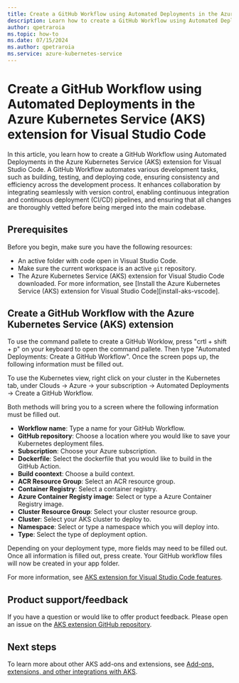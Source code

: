 ```yaml
---
title: Create a GitHub Workflow using Automated Deployments in the Azure Kubernetes Service (AKS) extension for Visual Studio Code
description: Learn how to create a GitHub Workflow using Automated Deployments in the Azure Kubernetes Service (AKS) extension for Visual Studio Code.
author: qpetraroia
ms.topic: how-to
ms.date: 07/15/2024
ms.author: qpetraroia
ms.service: azure-kubernetes-service
---
```


# Create a GitHub Workflow using Automated Deployments in the Azure Kubernetes Service (AKS) extension for Visual Studio Code

In this article, you learn how to create a GitHub Workflow using Automated Deployments in the Azure Kubernetes Service (AKS) extension for Visual Studio Code. A GitHub Workflow automates various development tasks, such as building, testing, and deploying code, ensuring consistency and efficiency across the development process. It enhances collaboration by integrating seamlessly with version control, enabling continuous integration and continuous deployment (CI/CD) pipelines, and ensuring that all changes are thoroughly vetted before being merged into the main codebase.

## Prerequisites

Before you begin, make sure you have the following resources:

* An active folder with code open in Visual Studio Code.
* Make sure the current workspace is an active `git` repository.
* The Azure Kubernetes Service (AKS) extension for Visual Studio Code downloaded. For more information, see [Install the Azure Kubernetes Service (AKS) extension for Visual Studio Code][install-aks-vscode].

## Create a GitHub Workflow with the Azure Kubernetes Service (AKS) extension

To use the command pallete to create a GitHub Worklow, press "crtl + shift + p" on your keyboard to open the command pallete. Then type "Automated Deployments: Create a GitHub Workflow". Once the screen pops up, the following information must be filled out.

To use the Kubernetes view, right click on your cluster in the Kubernetes tab, under Clouds -> Azure -> your subscription -> Automated Deployments -> Create a GitHub Workflow.

Both methods will bring you to a screen where the following information must be filled out.

* **Workflow name**: Type a name for your GitHub Workflow.
* **GitHub repository**: Choose a location where you would like to save your Kubernetes deployment files.
* **Subscription**: Choose your Azure subscription.
* **Dockerfile**: Select the dockerfile that you would like to build in the GitHub Action.
* **Build coontext**: Choose a build context.
* **ACR Resource Group**: Select an ACR resource group.
* **Container Registry**: Select a container registry.
* **Azure Container Registy image**: Select or type a Azure Container Registry image.
* **Cluster Resource Group**: Select your cluster resource group.
* **Cluster**: Select your AKS cluster to deploy to.
* **Namespace**: Select or type a namespace which you will deploy into.
* **Type**: Select the type of deployment option.

Depending on your deployment type, more fields may need to be filled out. Once all information is filled out, press create. Your GitHub workflow files will now be created in your app folder.

For more information, see [AKS extension for Visual Studio Code features](https://code.visualstudio.com/docs/azure/aksextensions#_features).

## Product support/feedback

If you have a question or would like to offer product feedback. Please open an issue on the [AKS extension GitHub repository](https://github.com/Azure/vscode-aks-tools/issues/new/choose).

## Next steps

To learn more about other AKS add-ons and extensions, see [Add-ons, extensions, and other integrations with AKS](./integrations.md).

